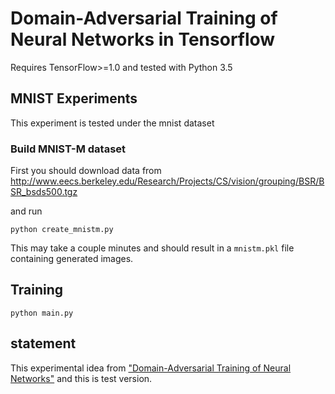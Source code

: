# Domain-Adversarial Training of Neural Networks in Tensorflow

Requires TensorFlow>=1.0 and tested with Python 3.5

## MNIST Experiments

This experiment is tested under the mnist dataset

### Build MNIST-M dataset

First you should download data from http://www.eecs.berkeley.edu/Research/Projects/CS/vision/grouping/BSR/BSR_bsds500.tgz

and run
```
python create_mnistm.py
```

This may take a couple minutes and should result in a `mnistm.pkl` file containing generated images.


## Training

```
python main.py
```

## statement
This experimental idea from ["Domain-Adversarial Training of Neural Networks"](https://arxiv.org/abs/1505.07818) and this is test version.

 
